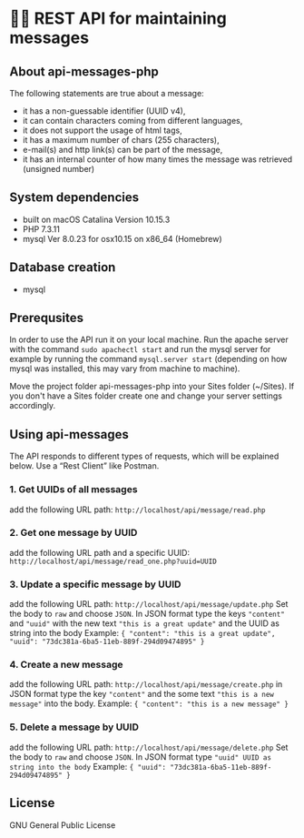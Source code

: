 # 👩‍💻 REST API for maintaining messages

## About api-messages-php
The following statements are true about a message:
* it has a non-guessable identifier (UUID v4),
* it can contain characters coming from different languages,
* it does not support the usage of html tags,
* it has a maximum number of chars (255 characters),
* e-mail(s) and http link(s) can be part of the message,
* it has an internal counter of how many times the message was
retrieved (unsigned number)

## System dependencies
* built on macOS Catalina Version 10.15.3
* PHP 7.3.11
* mysql Ver 8.0.23 for osx10.15 on x86_64 (Homebrew)

## Database creation
* mysql

## Prerequsites
In order to use the API run it on your local machine. Run the apache server with the command `sudo apachectl start` and run the mysql server for example by running the command `mysql.server start` (depending on how mysql was installed, this may vary from machine to machine).

Move the project folder api-messages-php into your Sites folder (~/Sites). If you don't have a Sites folder create one and change your server settings accordingly.

## Using api-messages
The API responds to different types of requests, which will be explained below.
Use a “Rest Client” like Postman.

### 1. Get UUIDs of all messages
add the following URL path: `http://localhost/api/message/read.php` 
### 2. Get one message by UUID
add the following URL path and a specific UUID: `http://localhost/api/message/read_one.php?uuid=UUID` 
### 3. Update a specific message by UUID
add the following URL path: `http://localhost/api/message/update.php` 
Set the body to `raw` and choose `JSON`.
In JSON format type the keys `"content"` and `"uuid"` with the new text `"this is a great update"` and the UUID as string into the body
Example:
`{ "content": "this is a great update",
   "uuid": "73dc381a-6ba5-11eb-889f-294d09474895"
 }`
### 4. Create a new message
add the following URL path: `http://localhost/api/message/create.php` 
in JSON format type the key `"content"` and the some text `"this is a new message"` into the body.
Example:
`{ "content": "this is a new message" }`
### 5. Delete a message by UUID
add the following URL path: `http://localhost/api/message/delete.php` 
Set the body to `raw` and choose `JSON`.
In JSON format type `"uuid" UUID as string into the body`
Example:
`{
   "uuid": "73dc381a-6ba5-11eb-889f-294d09474895"
 }`

## License
GNU General Public License

